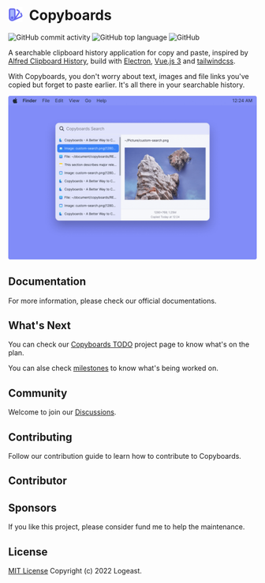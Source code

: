 # <img src="./website/public/copyboards-mini.svg" height="30px" style="margin-bottom: -4px" />&nbsp;&nbsp;Copyboards

![GitHub commit activity](https://img.shields.io/github/commit-activity/m/logeast/Copyboards)
![GitHub top language](https://img.shields.io/github/languages/top/logeast/Copyboards)
![GitHub](https://img.shields.io/github/license/logeast/Copyboards)

A searchable clipboard history application for copy and paste, inspired by [Alfred Clipboard History](https://www.alfredapp.com/help/features/clipboard), build with [Electron](https://www.electronjs.org/), [Vue.js 3](https://vuejs.org/) and [tailwindcss](https://tailwindcss.com/).

With Copyboards, you don't worry about text, images and file links you've copied but forget to paste earlier. It's all there in your searchable history.

![Copyboards Sample](./website/public/copyboards-sample.png)

## Documentation

For more information, please check our official documentations.

## What's Next

You can check our [Copyboards TODO](https://github.com/users/logeast/projects/3/views/1) project page to know what's on the plan.

You can alse check [milestones](https://github.com/logeast/copyboards/milestones) to know what's being worked on.

## Community

Welcome to join our [Discussions](https://github.com/logeast/Copyboards/discussions).

## Contributing

Follow our contribution guide to learn how to contribute to Copyboards.

## Contributor

## Sponsors

If you like this project, please consider fund me to help the maintenance.

## License

[MIT License](./LICENSE) Copyright (c) 2022 Logeast.
